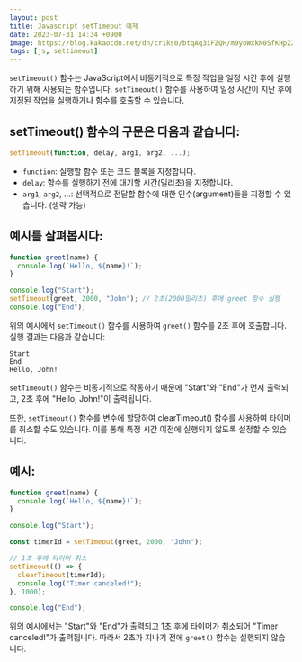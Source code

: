 ```yaml
---
layout: post
title: Javascript setTimeout 예제
date: 2023-07-31 14:34 +0900
image: https://blog.kakaocdn.net/dn/cr1ks0/btqAq3iFZQH/m9yoWxkN0SfKHpZ2MnfyKk/img.png
tags: [js, settimeout]
---
```

`setTimeout()` 함수는 JavaScript에서 비동기적으로 특정 작업을 일정 시간 후에 실행하기 위해 사용되는 함수입니다. `setTimeout()` 함수를 사용하여 일정 시간이 지난 후에 지정된 작업을 실행하거나 함수를 호출할 수 있습니다.

## setTimeout() 함수의 구문은 다음과 같습니다:

```javascript
setTimeout(function, delay, arg1, arg2, ...);
```

- `function`: 실행할 함수 또는 코드 블록을 지정합니다.
- `delay`: 함수를 실행하기 전에 대기할 시간(밀리초)을 지정합니다.
- `arg1`, `arg2`, ...: 선택적으로 전달할 함수에 대한 인수(argument)들을 지정할 수 있습니다. (생략 가능)

## 예시를 살펴봅시다:

```javascript
function greet(name) {
  console.log(`Hello, ${name}!`);
}

console.log("Start");
setTimeout(greet, 2000, "John"); // 2초(2000밀리초) 후에 greet 함수 실행
console.log("End");
```

위의 예시에서 `setTimeout()` 함수를 사용하여 `greet()` 함수를 2초 후에 호출합니다. 실행 결과는 다음과 같습니다:

```
Start
End
Hello, John!
```

`setTimeout()` 함수는 비동기적으로 작동하기 때문에 "Start"와 "End"가 먼저 출력되고, 2초 후에 "Hello, John!"이 출력됩니다.

또한, `setTimeout()` 함수를 변수에 할당하여 clearTimeout() 함수를 사용하여 타이머를 취소할 수도 있습니다. 이를 통해 특정 시간 이전에 실행되지 않도록 설정할 수 있습니다.

## 예시:

```javascript
function greet(name) {
  console.log(`Hello, ${name}!`);
}

console.log("Start");

const timerId = setTimeout(greet, 2000, "John");

// 1초 후에 타이머 취소
setTimeout(() => {
  clearTimeout(timerId);
  console.log("Timer canceled!");
}, 1000);

console.log("End");
```

위의 예시에서는 "Start"와 "End"가 출력되고 1초 후에 타이머가 취소되어 "Timer canceled!"가 출력됩니다. 따라서 2초가 지나기 전에 `greet()` 함수는 실행되지 않습니다.